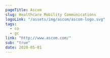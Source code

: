 ```yaml
---
pageTitle: Ascom
slug: Healthcare Mobility Communications
logoLink: "/assets/img/ascom/ascom-logo.svg"
tags:
  - co
  - gc
link: "http://www.ascom.com/"
sub: "true"
date: 2020-05-01
---
```

